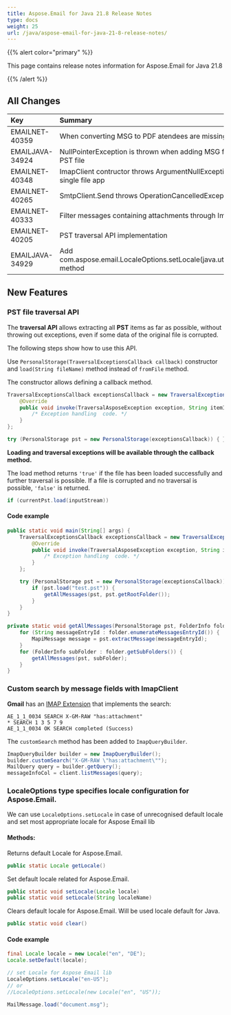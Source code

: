 ```yaml
---
title: Aspose.Email for Java 21.8 Release Notes
type: docs
weight: 25
url: /java/aspose-email-for-java-21-8-release-notes/
---
```


{{% alert color="primary" %}} 

This page contains release notes information for Aspose.Email for Java 21.8

{{% /alert %}} 
## **All Changes**

|**Key**|**Summary**|**Category**|
| :- | :- | :- |
|EMAILNET-40359|When converting MSG to PDF atendees are missing|Bug|
|EMAILJAVA-34924|NullPointerException is thrown when adding MSG files to PST file|Bug|
|EMAILNET-40348|ImapClient contructor throws ArgumentNullException for single file app|Bug|
|EMAILNET-40265|SmtpClient.Send throws OperationCancelledException|Bug|
|EMAILNET-40333|Filter messages containing attachments through ImapClient|Feature|
|EMAILNET-40205|PST traversal API implementation|Feature|
|EMAILJAVA-34929|Add com.aspose.email.LocaleOptions.setLocale(java.util.Locale) method|Feature|


## **New Features**

### **PST file traversal API**

The **traversal API** allows extracting all **PST** items as far as possible, without throwing out exceptions, even if some data of the original file is corrupted. 

The following steps show how to use this API.

Use `PersonalStorage(TraversalExceptionsCallback callback)` constructor and `load(String fileName)` method instead of `fromFile` method.

The constructor allows defining a callback method.

~~~java
TraversalExceptionsCallback exceptionsCallback = new TraversalExceptionsCallback() {
    @Override
    public void invoke(TraversalAsposeException exception, String itemId) {
        /* Exception handling  code. */
    }
};

try (PersonalStorage pst = new PersonalStorage(exceptionsCallback)) { }
~~~

**Loading and traversal exceptions will be available through the callback method.**

The load method returns `'true'` if the file has been loaded successfully and further traversal is possible. If a file is corrupted and no traversal is possible, `'false'` is returned.

~~~java
if (currentPst.load(inputStream))
~~~

#### **Code example**

~~~java
public static void main(String[] args) {
    TraversalExceptionsCallback exceptionsCallback = new TraversalExceptionsCallback() {
        @Override
        public void invoke(TraversalAsposeException exception, String itemId) {
            /* Exception handling  code. */
        }
    };

    try (PersonalStorage pst = new PersonalStorage(exceptionsCallback)) {
        if (pst.load("test.pst")) {
            getAllMessages(pst, pst.getRootFolder());
        }
    }
}

private static void getAllMessages(PersonalStorage pst, FolderInfo folder) {
    for (String messageEntryId : folder.enumerateMessagesEntryId()) {
        MapiMessage message = pst.extractMessage(messageEntryId);
    }
    for (FolderInfo subFolder : folder.getSubFolders()) {
        getAllMessages(pst, subFolder);
    }
}
~~~

### **Custom search by message fields with ImapClient**

**Gmail** has an [IMAP Extension](https://developers.google.com/gmail/imap/imap-extensions) that implements the search:

~~~
AE_1_1_0034 SEARCH X-GM-RAW "has:attachment"
* SEARCH 1 3 5 7 9
AE_1_1_0034 OK SEARCH completed (Success)
~~~

The `customSearch` method has been added to `ImapQueryBuilder`.

~~~java
ImapQueryBuilder builder = new ImapQueryBuilder();
builder.customSearch("X-GM-RAW \"has:attachment\"");
MailQuery query = builder.getQuery();
messageInfoCol = client.listMessages(query);
~~~

### **LocaleOptions type specifies locale configuration for Aspose.Email.**

We can use `LocaleOptions.setLocale` in case of unrecognised default locale
and set most appropriate locale for Aspose Email lib

#### Methods:

Returns default Locale for Aspose.Email.
~~~ java
public static Locale getLocale()
~~~
Set default locale related for Aspose.Email.
~~~ java
public static void setLocale(Locale locale)
public static void setLocale(String localeName)
~~~
Clears default locale for Aspose.Email. Will be used locale default for Java.
~~~ java
public static void clear()
~~~

#### **Code example**

~~~java
final Locale locale = new Locale("en", "DE");
Locale.setDefault(locale);

// set Locale for Aspose Email lib
LocaleOptions.setLocale("en-US");
// or
//LocaleOptions.setLocale(new Locale("en", "US"));

MailMessage.load("document.msg");
~~~